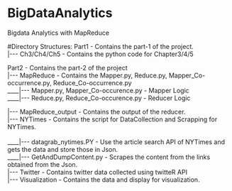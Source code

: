 # BigDataAnalytics
Bigdata Analytics with MapReduce


#Directory Structures:
Part1 - Contains the part-1 of the project.<br />
|--- Ch3/Ch4/Ch5 - Contains the python code for Chapter3/4/5 <br />

Part2 - Contains the part-2 of the project <br />
|--- MapReduce - Contains the Mapper.py, Reduce.py, Mapper_Co-occurrence.py, Reduce_Co-occurrence.py <br />
____|--- Mapper.py, Mapper_Co-occurence.py - Mapper Logic <br />
____|--- Reduce.py, Reduce_Co-occurence.py - Reducer Logic <br />

|--- MapReduce_output - Contains the output of the reducer. <br />
|--- NYTimes - Contains the script for DataCollection and Scrapping for NYTimes.<br />  
____|--- datagrab_nytimes.PY - Use the article search API of NYTimes and gets the data and store those in Json. <br />
____|--- GetAndDumpContent.py - Scrapes the content from the links obtained from the Json. <br />
|--- Twitter - Contains twitter data collected using twitteR API <br />
|--- Visualization - Contains the data and display for visualization. <br />
